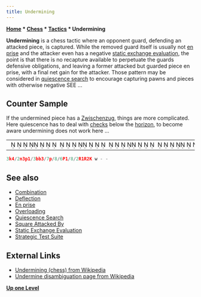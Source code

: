 ```yaml
---
title: Undermining
---
```

**[Home](Home "Home") \* [Chess](Chess "Chess") \* [Tactics](Tactics "Tactics") \* Undermining**


**Undermining** is a chess tactic where an opponent guard, defending an attacked piece, is captured. While the removed guard itself is usually not [en prise](En_prise "En prise") and the attacker even has a negative [static exchange evaluation](Static_Exchange_Evaluation "Static Exchange Evaluation"), the point is that there is no recapture available to perpetuate the guards defensive obligations, and leaving a former attacked but guarded piece en prise, with a final net gain for the attacker. Those pattern may be considered in [quiescence search](Quiescence_Search "Quiescence Search") to encourage capturing pawns and pieces with otherwise negative SEE ...



## Counter Sample


If the undermined piece has a [Zwischenzug](Zwischenzug "Zwischenzug"), things are more complicated. Here quiescence has to deal with [checks](Check "Check") below the [horizon](Horizon_Node "Horizon Node"), to become aware undermining does not work here ...





|  |
| --- |
|                                                                                          ♚      ♞   ♟    ♝♝          ♟              ♙           ♖ ♖  ♔ |



```C++
3k4/2n3p1/3bb3/7p/8/6P1/8/2R1R2K w - - 

```

## See also


* [Combination](Combination "Combination")
* [Deflection](index.php?title=Deflection&action=edit&redlink=1 "Deflection (page does not exist)")
* [En prise](En_prise "En prise")
* [Overloading](Overloading "Overloading")
* [Quiescence Search](Quiescence_Search "Quiescence Search")
* [Square Attacked By](Square_Attacked_By "Square Attacked By")
* [Static Exchange Evaluation](Static_Exchange_Evaluation "Static Exchange Evaluation")
* [Strategic Test Suite](Strategic_Test_Suite "Strategic Test Suite")


## External Links


* [Undermining (chess) from Wikipedia](https://en.wikipedia.org/wiki/Undermining_%28chess%29)
* [Undermine disambiguation page from Wikipedia](https://en.wikipedia.org/wiki/Undermine)


**[Up one Level](Tactics "Tactics")**







 

